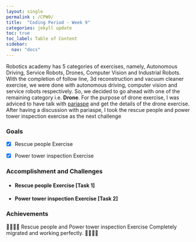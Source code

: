 ```yaml
---
layout: single
permalink : /CPW9/
title:  "Coding Period - Week 9"
categories: jekyll update
toc: true
toc_label: Table of Content
sidebar:
  nav: "docs"
---
```

Robotics academy has 5 categories of exercises, namely, Autonomous Driving, Service Robots, Drones, Computer Vision and Industrial Robots. With the completion of follow line, 3d reconstruction and vacuum cleaner exercise, 
we were done with autonomous driving, computer vision and service robots respectively. So, we decided to go ahead with one of the remaining category i.e. **Drone**. For the purpose of drone exercise, I was adviced to have talk with [pariaspe](https://github.com/pariaspe) and get the details of the drone exercise. After having a discussion with pariaspe, I took the rescue people and power tower inspection exercise as the next challenge

### Goals

- [x] Rescue people Exercise

- [x] Power tower inspection Exercise

### Accomplishment and Challenges

* #### Rescue people Exercise \[Task 1\]


* #### Power tower inspection Exercise \[Task 2\]


### Achievements

🎉🎊🙌🏻 Rescue people and Power tower inspection Exercise Completely migrated and working perfectly. 🎉🎊🙌🏻 

<!-- * Exercise - [Follow Line React](https://youtu.be/YMMQVo_3oh8)

<iframe width="420" height="315" src="http://www.youtube.com/embed/YMMQVo_3oh8" frameborder="0" allowfullscreen></iframe> -->